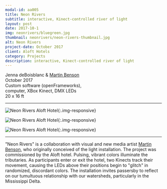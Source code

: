 ```yaml
---
modal-id: aa005
title: Neon Rivers
subtitle: interactive, Kinect-controlled river of light
layout: post
date: 2017-10-1
img: neonrivers/bluegreen.jpg
thumbnail: neonrivers/neon-rivers-thumbnail.jpg
alt: Neon Rivers
project-date: October 2017
client: Aloft Hotels
category: Projects
description: interactive, Kinect-controlled river of light
---
```


Jenna deBoisblanc & [Martin Benson](https://www.martinlbenson.com/)   
October 2017  
Custom software (openFrameworks),  
computer, XBox Kinect, DMX LEDs    
20 x 16 ft   

---   

![Neon Rivers Aloft Hotel]({{site.url}}/img/portfolio/neonrivers/bluegreen.jpg){:.img-responsive}

![Neon Rivers Aloft Hotel]({{site.url}}/img/portfolio/neonrivers/bluesherbert.jpg){:.img-responsive}

![Neon Rivers Aloft Hotel]({{site.url}}/img/portfolio/neonrivers/car.jpg){:.img-responsive}

---  

"Neon Rivers" is a collaboration with visual and new media artist [Martin Benson](https://www.martinlbenson.com/), who originally conceived of the light installation. The project was commissioned by the Aloft hotel. Pulsing, vibrant colors illuminate the tributaries. As participants enter or exit the hotel, two Kinects track their movement, causing the LEDs above their positions begin to "glitch" in randomized, discordant colors. The installation invites passersby to reflect on our tumultuous relationship with our watersheds, particularly in the Mississippi Delta.
